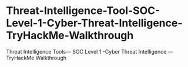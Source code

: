 # Threat-Intelligence-Tool-SOC-Level-1-Cyber-Threat-Intelligence-TryHackMe-Walkthrough
Threat Intelligence Tools— SOC Level 1 -Cyber Threat Intelligence — TryHackMe Walkthrough
